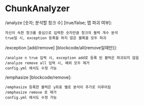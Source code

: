 # ChunkAnalyzer

/analyze [숫자; 분석할 청크 수] [true/false; 맵 파괴 여부]:

    자신이 속한 청크를 중심으로 입력한 숫자만큼 청크의 블럭 개수 분석
    true일 시, exception 등록을 하지 않은 블록을 모두 파괴


/exception [add/remove] [blockcode/all(remove일때만)]:

    /analyze n true 입력 시, exception add로 등록 된 블럭은 파괴되지 않음
    /analyze remove all 입력 시, 예외 모두 제거
    config.yml 에서도 수정 가능


/emphasize [blockcode/remove]:

    /emphasize 등록한 블럭은 y좌표 별로 분석이 추가로 이루어짐
    /emphasize remove 로 제거
    config.yml 에서도 수정 가능

